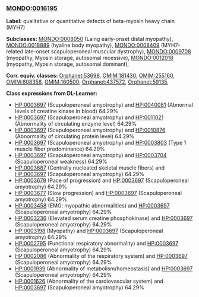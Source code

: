 
### [MONDO:0016195](http://purl.obolibrary.org/obo/MONDO_0016195)
**Label:** qualitative or quantitative defects of beta-myosin heavy chain (MYH7)

**Subclasses:** [MONDO:0008050](http://purl.obolibrary.org/obo/MONDO_0008050) (Laing early-onset distal myopathy), [MONDO:0018889](http://purl.obolibrary.org/obo/MONDO_0018889) (hyaline body myopathy), [MONDO:0008409](http://purl.obolibrary.org/obo/MONDO_0008409) (MYH7-related late-onset scapuloperoneal muscular dystrophy), [MONDO:0009708](http://purl.obolibrary.org/obo/MONDO_0009708) (myopathy, Myosin storage, autosomal recessive), [MONDO:0012018](http://purl.obolibrary.org/obo/MONDO_0012018) (myopathy, Myosin storage, autosomal dominant), 

**Corr. equiv. classes:** [Orphanet:53698](http://www.orpha.net/ORDO/Orphanet_53698), [OMIM:181430](http://purl.obolibrary.org/obo/OMIM_181430), [OMIM:255160](http://purl.obolibrary.org/obo/OMIM_255160), [OMIM:608358](http://purl.obolibrary.org/obo/OMIM_608358), [OMIM:160500](http://purl.obolibrary.org/obo/OMIM_160500), [Orphanet:437572](http://www.orpha.net/ORDO/Orphanet_437572), [Orphanet:59135](http://www.orpha.net/ORDO/Orphanet_59135), 

**Class expressions from DL-Learner:**

- [HP:0003697](http://purl.obolibrary.org/obo/HP_0003697) (Scapuloperoneal amyotrophy) and [HP:0040081](http://purl.obolibrary.org/obo/HP_0040081) (Abnormal levels of creatine kinase in blood) 64.29%
- [HP:0003697](http://purl.obolibrary.org/obo/HP_0003697) (Scapuloperoneal amyotrophy) and [HP:0011021](http://purl.obolibrary.org/obo/HP_0011021) (Abnormality of circulating enzyme level) 64.29%
- [HP:0003697](http://purl.obolibrary.org/obo/HP_0003697) (Scapuloperoneal amyotrophy) and [HP:0010876](http://purl.obolibrary.org/obo/HP_0010876) (Abnormality of circulating protein level) 64.29%
- [HP:0003697](http://purl.obolibrary.org/obo/HP_0003697) (Scapuloperoneal amyotrophy) and [HP:0003803](http://purl.obolibrary.org/obo/HP_0003803) (Type 1 muscle fiber predominance) 64.29%
- [HP:0003697](http://purl.obolibrary.org/obo/HP_0003697) (Scapuloperoneal amyotrophy) and [HP:0003704](http://purl.obolibrary.org/obo/HP_0003704) (Scapuloperoneal weakness) 64.29%
- [HP:0003687](http://purl.obolibrary.org/obo/HP_0003687) (Centrally nucleated skeletal muscle fibers) and [HP:0003697](http://purl.obolibrary.org/obo/HP_0003697) (Scapuloperoneal amyotrophy) 64.29%
- [HP:0003679](http://purl.obolibrary.org/obo/HP_0003679) (Pace of progression) and [HP:0003697](http://purl.obolibrary.org/obo/HP_0003697) (Scapuloperoneal amyotrophy) 64.29%
- [HP:0003677](http://purl.obolibrary.org/obo/HP_0003677) (Slow progression) and [HP:0003697](http://purl.obolibrary.org/obo/HP_0003697) (Scapuloperoneal amyotrophy) 64.29%
- [HP:0003458](http://purl.obolibrary.org/obo/HP_0003458) (EMG: myopathic abnormalities) and [HP:0003697](http://purl.obolibrary.org/obo/HP_0003697) (Scapuloperoneal amyotrophy) 64.29%
- [HP:0003236](http://purl.obolibrary.org/obo/HP_0003236) (Elevated serum creatine phosphokinase) and [HP:0003697](http://purl.obolibrary.org/obo/HP_0003697) (Scapuloperoneal amyotrophy) 64.29%
- [HP:0003198](http://purl.obolibrary.org/obo/HP_0003198) (Myopathy) and [HP:0003697](http://purl.obolibrary.org/obo/HP_0003697) (Scapuloperoneal amyotrophy) 64.29%
- [HP:0002795](http://purl.obolibrary.org/obo/HP_0002795) (Functional respiratory abnormality) and [HP:0003697](http://purl.obolibrary.org/obo/HP_0003697) (Scapuloperoneal amyotrophy) 64.29%
- [HP:0002086](http://purl.obolibrary.org/obo/HP_0002086) (Abnormality of the respiratory system) and [HP:0003697](http://purl.obolibrary.org/obo/HP_0003697) (Scapuloperoneal amyotrophy) 64.29%
- [HP:0001939](http://purl.obolibrary.org/obo/HP_0001939) (Abnormality of metabolism/homeostasis) and [HP:0003697](http://purl.obolibrary.org/obo/HP_0003697) (Scapuloperoneal amyotrophy) 64.29%
- [HP:0001626](http://purl.obolibrary.org/obo/HP_0001626) (Abnormality of the cardiovascular system) and [HP:0003697](http://purl.obolibrary.org/obo/HP_0003697) (Scapuloperoneal amyotrophy) 64.29%


